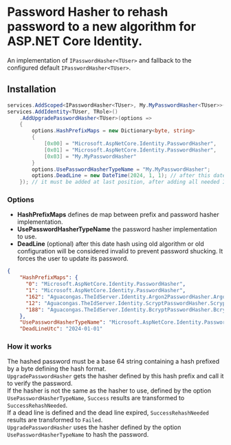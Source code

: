 ﻿# Password Hasher to rehash password to a new algorithm for ASP.NET Core Identity.

An implementation of `IPasswordHasher<TUser>` and fallback to the configured default `IPasswordHasher<TUser>`.

## Installation

```csharp
services.AddScoped<IPasswordHasher<TUser>, My.MyPasswordHasher<TUser>>();
services.AddIdentity<TUser, TRole>()
    .AddUpgradePasswordHasher<TUser>(options => 
    {
        options.HashPrefixMaps = new Dictionary<byte, string>
        {
            [0x00] = "Microsoft.AspNetCore.Identity.PasswordHasher",
            [0x01] = "Microsoft.AspNetCore.Identity.PasswordHasher",
            [0x03] = "My.MyPasswordHasher"
        }
        options.UsePasswordHasherTypeName = "My.MyPasswordHasher";
        options.DeadLine = new DateTime(2024, 1, 1); // after this date each `SuccessRehashNeeded` result will be considered as `Failed`. It forces the user to update its password.
    }); // it must be added at last position, after adding all needed IPasswordHasher<TUser>.
```

### Options

- **HashPrefixMaps** defines de map between prefix and password hasher implementation.
- **UsePasswordHasherTypeName** the password hasher implementation to use.
- **DeadLine** (optional) after this date hash using old algorithm or old configuration will be considered invalid to prevent password shucking. It forces the user to update its password.

```json
{
    "HashPrefixMaps": {
      "0": "Microsoft.AspNetCore.Identity.PasswordHasher",
      "1": "Microsoft.AspNetCore.Identity.PasswordHasher",
      "162": "Aguacongas.TheIdServer.Identity.Argon2PasswordHasher.Argon2PasswordHasher",
      "12": "Aguacongas.TheIdServer.Identity.ScryptPasswordHasher.ScryptPasswordHasher",
      "188": "Aguacongas.TheIdServer.Identity.BcryptPasswordHasher.BcryptPasswordHasher"
    },
    "UsePasswordHasherTypeName": "Microsoft.AspNetCore.Identity.PasswordHasher",
    "DeadLineUtc": "2024-01-01"
```

### How it works

The hashed password must be a base 64 string containing a hash prefixed by a byte defining the hash format.  
`UpgradePasswordHasher` gets the hasher defined by this hash prefix and call it to verify the password.  
If the hasher is not the same as the hasher to use, defined by the option `UsePasswordHasherTypeName`, `Success` results are transformed to `SuccessRehashNeeded`.  
If a dead line is defined and the dead line expired, `SuccessRehashNeeded` results are transformed to `Failed`.  
`UpgradePasswordHasher` uses the hasher defined by the option `UsePasswordHasherTypeName` to hash the password.
